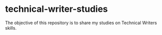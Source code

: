 # technical-writer-studies
The objective of this repository is to share my studies on Technical Writers skills.
